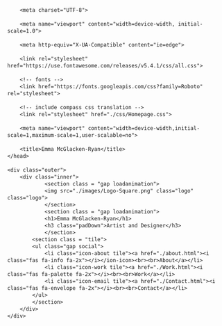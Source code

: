 <!DOCTYPE html>
<html>
	<head>

        <meta charset="UTF-8">

        <meta name="viewport" content="width=device-width, initial-scale=1.0">
    
        <meta http-equiv="X-UA-Compatible" content="ie=edge">
    
		<link rel="stylesheet" href="https://use.fontawesome.com/releases/v5.4.1/css/all.css">
		
		<!-- fonts -->
		<link href="https://fonts.googleapis.com/css?family=Roboto" rel="stylesheet">

		<!-- include compass css translation -->
        <link rel="stylesheet" href="./css/Homepage.css">

		<meta name="viewport" content="width=device-width,initial-scale=1,maximum-scale=1,user-scalable=no">

		<title>Emma McGlacken-Ryan</title>
	</head>

	<div class="outer">
		<div class="inner">
            	<section class = "gap loadanimation">
				<img src="./images/Logo-Square.png" class="logo" class="logo">
				</section>
                <section class = "gap loadanimation">
                <h1>Emma McGlacken-Ryan</h1>
				<h3 class="padDown">Artist and Designer</h3>
				</section>
			<section class = "tile">		
			<ul class="gap social">
				<li class="icon-about tile"><a href="./about.html"><i class="fas fa-info fa-2x"></i></ion-icon><br><br>About</a></li>
				<li class="icon-work tile"><a href="./Work.html"><i class="fas fa-palette fa-2x"></i><br><br>Work</a></li>
				<li class="icon-email tile"><a href="./Contact.html"><i class="fas fa-envelope fa-2x"></i><br><br>Contact</a></li>
			</ul>
			</section>
		</div>
	</div>
</html>
